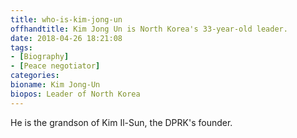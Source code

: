 ```yaml
---
title: who-is-kim-jong-un
offhandtitle: Kim Jong Un is North Korea's 33-year-old leader.
date: 2018-04-26 18:21:08
tags:
- [Biography]
- [Peace negotiator]
categories:
bioname: Kim Jong-Un
biopos: Leader of North Korea
---
```


He is the grandson of Kim Il-Sun, the DPRK's founder.
